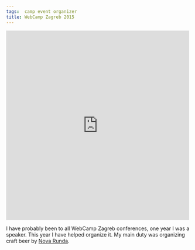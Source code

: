 ```yaml
---
tags:  camp event organizer
title: WebCamp Zagreb 2015
---
```

<iframe src="https://www.facebook.com/plugins/post.php?href=https%3A%2F%2Fwww.facebook.com%2Fmedia%2Fset%2F%3Fset%3Da.10153736504617290.1073741834.735252289%26type%3D3&width=500" width="500" height="518" style="border:none;overflow:hidden" scrolling="no" frameborder="0" allowTransparency="true"></iframe>

I have probably been to all WebCamp Zagreb conferences, one year I was a speaker. This year I have helped organize it. My main duty was organizing craft beer by [Nova Runda](http://novarunda.com/).
